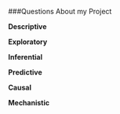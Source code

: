 ###Questions About my Project


**Descriptive** <br />

**Exploratory** <br />

**Inferential** <br />

**Predictive** <br />

**Causal** <br />

**Mechanistic** <br />

